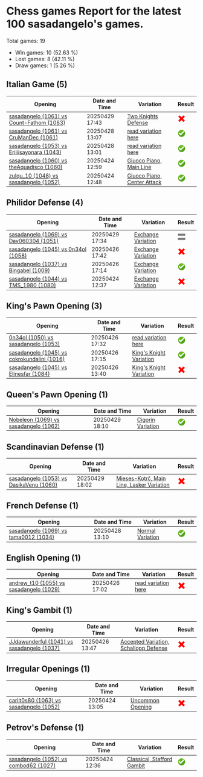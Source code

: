 # Chess games Report for the latest 100 sasadangelo's games.

Total games: 19
- Win games: 10 (52.63 %)
- Lost games: 8 (42.11 %)
- Draw games: 1 (5.26 %)

## Italian Game (5)

| Opening | Date and Time | Variation | Result |
|---------|---------------|-----------|--------|
| [sasadangelo (1061) vs Count-Fathom (1083)](https://www.chess.com/game/live/137922406994) | 20250429 17:43 | [Two Knights Defense](https://www.chess.com/openings/Italian-Game-Two-Knights-Modern-Bishops-Opening-4...Be7-5.c3-O-O-6.O-O) | ![Lose](img/lose.png) |
| [sasadangelo (1061) vs CruManDec (1061)](https://www.chess.com/game/live/137877179958) | 20250428 13:07 | [read variation here](https://www.chess.com/openings/Italian-Game-Rousseau-Gambit) | ![Win](img/win.png) |
| [sasadangelo (1053) vs Eriiiisayonara (1043)](https://www.chess.com/game/live/137877020152) | 20250428 13:01 | [read variation here](https://www.chess.com/openings/Giuoco-Piano-Game-Giuoco-Pianissimo-Variation-4...Nf6) | ![Win](img/win.png) |
| [sasadangelo (1060) vs theAquadisco (1060)](https://www.chess.com/game/live/137735166610) | 20250424 12:59 | [Giuoco Piano, Main Line](https://www.chess.com/openings/Giuoco-Piano-Game-Main-Line-4...d6-5.d4-exd4-6.cxd4) | ![Win](img/win.png) |
| [zulqu_10 (1048) vs sasadangelo (1052)](https://www.chess.com/game/live/137734807908) | 20250424 12:48 | [Giuoco Piano, Center Attack](https://www.chess.com/openings/Giuoco-Piano-Game-Center-Attack-Greco-Attack-7...Nxe4) | ![Win](img/win.png) |

## Philidor Defense (4)

| Opening | Date and Time | Variation | Result |
|---------|---------------|-----------|--------|
| [sasadangelo (1069) vs Day060304 (1051)](https://www.chess.com/game/live/137922081844) | 20250429 17:34 | [Exchange Variation](https://www.chess.com/openings/Philidor-Defense-3.d4) | ![Draw](img/draw.png) |
| [sasadangelo (1045) vs 0n34ol (1058)](https://www.chess.com/game/live/137816658542) | 20250426 17:42 | [Exchange Variation](https://www.chess.com/openings/Philidor-Defense-3.d4) | ![Lose](img/lose.png) |
| [sasadangelo (1037) vs Bingabel (1009)](https://www.chess.com/game/live/137815765494) | 20250426 17:14 | [Exchange Variation](https://www.chess.com/openings/Philidor-Defense-3.d4) | ![Win](img/win.png) |
| [sasadangelo (1044) vs TMS_1980 (1080)](https://www.chess.com/game/live/137734474710) | 20250424 12:37 | [Exchange Variation](https://www.chess.com/openings/Philidor-Defense-3.d4) | ![Lose](img/lose.png) |

## King's Pawn Opening (3)

| Opening | Date and Time | Variation | Result |
|---------|---------------|-----------|--------|
| [0n34ol (1050) vs sasadangelo (1053)](https://www.chess.com/game/live/137816338070) | 20250426 17:32 | [read variation here](https://www.chess.com/openings/Kings-Pawn-Opening-Leonardis-Variation-2...d5-3.exd5) | ![Win](img/win.png) |
| [sasadangelo (1045) vs cokrokundalini (1016)](https://www.chess.com/game/live/137815803532) | 20250426 17:15 | [King's Knight Variation](https://www.chess.com/openings/Kings-Pawn-Opening-Kings-Knight-Elephant-Paulsen-Countergambit-4.Qe2) | ![Win](img/win.png) |
| [sasadangelo (1045) vs Elinesfar (1084)](https://www.chess.com/game/live/137808971530) | 20250426 13:40 | [King's Knight Variation](https://www.chess.com/openings/Kings-Pawn-Opening-Kings-Knight-Busch-Gass-Gambit) | ![Lose](img/lose.png) |

## Queen's Pawn Opening (1)

| Opening | Date and Time | Variation | Result |
|---------|---------------|-----------|--------|
| [Nobeleon (1069) vs sasadangelo (1062)](https://www.chess.com/game/live/137923314344) | 20250429 18:10 | [Cigorin Variation](https://www.chess.com/openings/Queens-Pawn-Opening-Accelerated-London-System...3.e3-c5-4.c3-e6) | ![Win](img/win.png) |

## Scandinavian Defense (1)

| Opening | Date and Time | Variation | Result |
|---------|---------------|-----------|--------|
| [sasadangelo (1053) vs DasikaVenu (1060)](https://www.chess.com/game/live/137923037680) | 20250429 18:02 | [Mieses-Kotrč, Main Line, Lasker Variation](https://www.chess.com/openings/Scandinavian-Defense-Mieses-Kotrc-Variation-3.Nc3) | ![Lose](img/lose.png) |

## French Defense (1)

| Opening | Date and Time | Variation | Result |
|---------|---------------|-----------|--------|
| [sasadangelo (1069) vs tama0012 (1034)](https://www.chess.com/game/live/137877276982) | 20250428 13:10 | [Normal Variation](https://www.chess.com/openings/French-Defense-Normal-Variation) | ![Win](img/win.png) |

## English Opening (1)

| Opening | Date and Time | Variation | Result |
|---------|---------------|-----------|--------|
| [andrew_t10 (1055) vs sasadangelo (1029)](https://www.chess.com/game/live/137815401222) | 20250426 17:02 | [read variation here](https://www.chess.com/openings/English-Opening-Anglo-Scandinavian-Defense-2.cxd5-Qxd5-3.Nc3) | ![Lose](img/lose.png) |

## King's Gambit (1)

| Opening | Date and Time | Variation | Result |
|---------|---------------|-----------|--------|
| [JJdawunderful (1041) vs sasadangelo (1037)](https://www.chess.com/game/live/137809183170) | 20250426 13:47 | [Accepted Variation, Schallopp Defense](https://www.chess.com/openings/Kings-Gambit-Accepted-MacLeod-Defense) | ![Lose](img/lose.png) |

## Irregular Openings (1)

| Opening | Date and Time | Variation | Result |
|---------|---------------|-----------|--------|
| [carlit0s80 (1063) vs sasadangelo (1052)](https://www.chess.com/game/live/137735349828) | 20250424 13:05 | [Uncommon Opening](https://www.chess.com/openings/Van-t-Kruijs-Opening-1...e5) | ![Lose](img/lose.png) |

## Petrov's Defense (1)

| Opening | Date and Time | Variation | Result |
|---------|---------------|-----------|--------|
| [sasadangelo (1052) vs combod62 (1027)](https://www.chess.com/game/live/137734427830) | 20250424 12:36 | [Classical, Stafford Gambit](https://www.chess.com/openings/Petrovs-Defense-Classical-Damiano-Variation-4.Qe2) | ![Win](img/win.png) |
